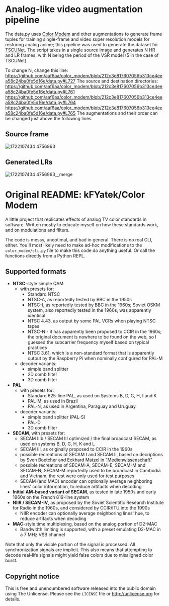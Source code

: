 # Analog-like video augmentation pipeline
The data.py uses [Color Modem](https://github.com/kFYatek/color_modem) and other augmentations to generate frame tuples for training single-frame and video super resolution models for restoring analog anime; this pipeline was used to generate the dataset for [TSCUNet](https://github.com/aaf6aa/scunet). The script takes in a single source image and generates N HR and LR frames, with N being the period of the VSR model (5 in the case of TSCUNet).

To change N, change this line: https://github.com/aaf6aa/color_modem/blob/212c3e817607056b313ce4eea58c24ba0fe5d16e/data.py#L727
The source and destination directories:
https://github.com/aaf6aa/color_modem/blob/212c3e817607056b313ce4eea58c24ba0fe5d16e/data.py#L761
https://github.com/aaf6aa/color_modem/blob/212c3e817607056b313ce4eea58c24ba0fe5d16e/data.py#L764
https://github.com/aaf6aa/color_modem/blob/212c3e817607056b313ce4eea58c24ba0fe5d16e/data.py#L765
The augmentations and their order can be changed just above the following lines.

## Source frame
![1722107434 4756963](https://github.com/user-attachments/assets/9a06b78f-4785-4b37-9e62-d8b0575e5aca)
## Generated LRs
![1722107434 4756963__merge](https://github.com/user-attachments/assets/295c3cf7-0123-43d3-9f94-358216e51062)

# Original README: kFYatek/Color Modem

A little project that replicates effects of analog TV color standards in
software. Written mostly to educate myself on how these standards work, and on
modulations and filters.

The code is messy, unoptimal, and bad in general. There is no real CLI, either.
You'll most likely need to make ad-hoc modifications to the `color_modem/cli.py`
file to make this code do anything useful. Or call the functions directly from a
Python REPL.

## Supported formats

* **NTSC**-style simple QAM
  * with presets for:
    * Standard NTSC
    * NTSC-A, as reportedly tested by BBC in the 1950s
    * NTSC-I, as reportedly tested by BBC in the 1960s; Soviet OSKM system, also
      reportedly tested in the 1960s, was apparently identical
    * NTSC 4.43, as output by some PAL VCRs when playing NTSC tapes
    * NTSC-N - it has apparently been proposed to CCIR in the 1960s; the
      original document is nowhere to be found on the web, so I guessed the
      subcarrier frequency myself based on typical practices
    * NTSC 3.61, which is a non-standard format that is apparently output by the
      Raspberry Pi when nominally configured for PAL-M
  * decoder variants:
    * simple band splitter
    * 2D comb filter
    * 3D comb filter
* **PAL**
  * with presets for:
    * Standard 625-line PAL, as used on Systems B, D, G, H, I and K
    * PAL-M, as used in Brazil
    * PAL-N, as used in Argentina, Paraguay and Uruguay
  * decoder variants:
    * simple band splitter (PAL-S)
    * PAL-D
    * 3D comb filter
* **SECAM**, with presets for:
  * SECAM IIIb / SECAM III optimized / the final broadcast SECAM, as used on
    systems B, D, G, H, K and L
  * SECAM III, as originally proposed to CCIR in the 1960s
  * possible recreations of SECAM I and SECAM II, based on decriptions by Sven
    Boetcher and Eckhard Matzel in
    ["Medienwissenschaft"](https://books.google.pl/books?id=j8HB9_W_llEC&pg=PA2180)
  * possible recreations of SECAM-A, SECAM-E, SECAM-M and SECAM-N; SECAM-M
    reportedly used to be broadcast in Cambodia and Vietnam, the rest were only
    used for test purposes
  * SECAM (and MAC) encoder can optionally average neighboring lines' color
    information, to reduce artifacts when decoding
* **Initial AM-based variant of SECAM**, as tested in late 1950s and early 1960s
  on the French 819-line system
* **NIIR / SECAM-IV**, as proposed by the Soviet Scientific Research Institute
  for Radio in the 1960s, and considered by CCIR/ITU into the 1990s
  * NIIR encoder can optionally average neighboring lines' hue, to reduce
    artifacts when decoding
* **MAC**-style time multiplexing, based on the analog portion of D2-MAC
  * Bandwidth limiting is supported, with a preset emulating D2-MAC in a 7 MHz
    VSB channel

Note that only the visible portion of the signal is processed. All
synchronization signals are implicit. This also means that attempting to decode
real-life signals might yield false colors due to misaligned color burst.

## Copyright notice

This is free and unencumbered software released into the public domain using The
Unlicense. Please see the `LICENSE` file or http://unlicense.org for details.
